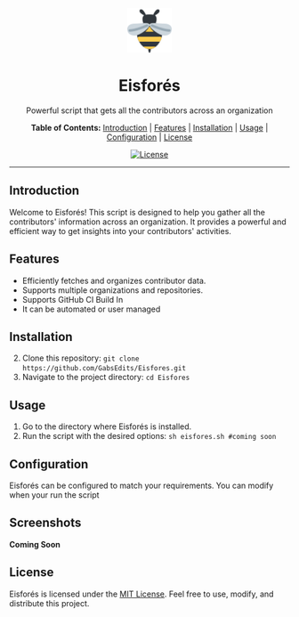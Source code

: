 <div align="center">
  <img src="https://raw.githubusercontent.com/twitter/twemoji/master/assets/svg/1f41d.svg" width="80">
  <h1>Eisforés</h1>
  <p>Powerful script that gets all the contributors across an organization</p>
  
   **Table of Contents:** [Introduction](#introduction) | [Features](#features) | [Installation](#installation) | [Usage](#usage) | [Configuration](#configuration) | [License](#license)
   
[![License](https://img.shields.io/badge/license-MIT-blue.svg)](https://opensource.org/licenses/MIT)    
</div>

---

## Introduction

Welcome to Eisforés! This script is designed to help you gather all the contributors' information across an organization. It provides a powerful and efficient way to get insights into your contributors' activities.

## Features
- Efficiently fetches and organizes contributor data.
- Supports multiple organizations and repositories.
- Supports GitHub CI Build In
- It can be automated or user managed

## Installation
2. Clone this repository: `git clone https://github.com/GabsEdits/Eisfores.git`
3. Navigate to the project directory: `cd Eisfores`

## Usage
1. Go to the directory where Eisforés is installed.
2. Run the script with the desired options: `sh eisfores.sh #coming soon`

## Configuration
Eisforés can be configured to match your requirements. You can modify when your run the script

## Screenshots
**Coming Soon**

## License
Eisforés is licensed under the [MIT License](LICENSE). Feel free to use, modify, and distribute this project.

